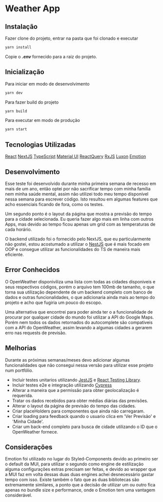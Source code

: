 # Weather App

## Instalação

Fazer clone do projeto, entrar na pasta que foi clonado e executar

```sh
yarn install
```

Copie o **_.env_** fornecido para a raiz do projeto.

## Inicialização

Para iniciar em modo de desenvolvimento

```sh
yarn dev
```

Para fazer build do projeto

```sh
yarn build
```

Para executar em modo de produção

```sh
yarn start
```

## Tecnologias Utilizadas

[React](https://reactjs.org/)
[NextJS](https://nextjs.org/)
[TypeScript](https://www.typescriptlang.org/)
[Material UI](https://mui.com/)
[ReactQuery](https://react-query.tanstack.com/)
[RxJS](https://rxjs.dev/)
[Luxon](https://moment.github.io/luxon/#/)
[Emotion](https://emotion.sh/docs/introduction)

## Desenvolvimento

Esse teste foi desenvolvido durante minha primeira semana de recesso em mais de um ano, então optei por não sacrificar tempo com minha família nem minha saúde mental, assim não utilizei todo meu tempo disponível nessa semana para escrever código. Isto resultou em algumas features que acho essenciais ficando de fora, como os testes.

Um segundo ponto é o layout da página que mostra a previsão do tempo para a cidade selecionada. Eu queria fazer algo mais em linha com outros Apps, mas devido ao tempo ficou apenas um grid com as temperaturas de cada horário.

O backend utilizado foi o fornecido pelo NextJS, que eu particularmente não gostei, estou acostumado a utilizar o [NestJS](https://nestjs.com/) que é mais focado em OOP e consegue utilizar as funcionalidades do TS de maneira mais eficiente.

## Error Conhecidos

O OpenWeather disponiviliza uma lista com todas as cidades disponiveis e seus respectivos códigos, porém o arquivo tem 100mb de tamanho, o que torna sua utilização dependente de um backend completo com banco de dados e outras funcionalidades, o que adicionaria ainda mais ao tempo do projeto e acho que fugiria um pouco do escopo.

Uma alternativa que encontrei para poder ainda ter o a funcionalidade de procurar por qualquer cidade do mundo foi utilizar a API do Google Maps. Porém nem todos os dados retornados do autocomplete são compativeis com a API do OpenWeather, assim levando a algumas cidades a gerarem erro nas requests de previsão.

## Melhorias

Durante as próximas semanas/meses devo adicionar algumas funcionalidades que não consegui nessa versão para utilizar esse projeto num portfólio.

- Incluir testes unitarios utilizando [JestJS](https://jestjs.io/) e [React Testing Library](https://testing-library.com/docs/react-testing-library/intro/).
- Incluir testes e2e e integração utilizando [Cypress](https://www.cypress.io/)
- Alterar a maneira que a permissão para obter geolocalização é requerida.
- Tratar os dados recebidos para obter médias diárias das previsões.
- Alterar o layout da página de previsão do tempo das cidades.
- Criar placeHolders para componentes que ainda não carregaram.
- Criar loading para feedback quando o usuario clica em 'Ver Previsão' e 'Minha Cidade'.
- Criar um back-end completo para busca de cidade utilizando o ID que o OpenWeather fornece.

## Considerações

Emotion foi utilizado no lugar do Styled-Components devido ao primeiro ser o default da MUI, para utilizar o segundo como engine de estilização alguma configurações extras precisam ser feitas, e devido ao wrapper que a MUI faz em volta dessas duas duas engines achei desnecessário gastar tempo com isso. Existe também o fato que as duas bibliotecas são extremamente similares, a ponto que a decisão de utilizar um ou outro fica apenas no bundle size e performance, onde o Emotion tem uma vantagem considerável.
